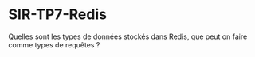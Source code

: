 # SIR-TP7-Redis

Quelles sont les types de données stockés dans Redis, que peut on faire comme types de requêtes ?
